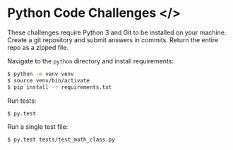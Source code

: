 # Python Code Challenges </>

These challenges require Python 3 and Git to be installed on your machine. Create a git repository and submit answers in commits. Return the entire repo as a zipped file.

Navigate to the `python` directory and install requirements:

```bash
$ python -m venv venv
$ source venv/bin/activate
$ pip install -r requirements.txt
```

Run tests:

```bash
$ py.test
```

Run a single test file:

```bash
$ py.test tests/test_math_class.py
```
